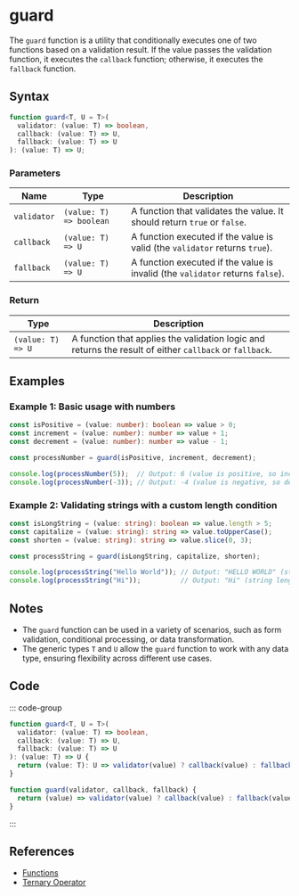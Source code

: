 # guard

The `guard` function is a utility that conditionally executes one of two functions based on a validation result. If the value passes the validation function, it executes the `callback` function; otherwise, it executes the `fallback` function.

## Syntax

```typescript
function guard<T, U = T>(
  validator: (value: T) => boolean,
  callback: (value: T) => U,
  fallback: (value: T) => U
): (value: T) => U;
```

### Parameters

| Name        | Type                  | Description                                                        |
|-------------|-----------------------|--------------------------------------------------------------------|
| `validator` | `(value: T) => boolean` | A function that validates the value. It should return `true` or `false`. |
| `callback`  | `(value: T) => U`      | A function executed if the value is valid (the `validator` returns `true`). |
| `fallback`  | `(value: T) => U`      | A function executed if the value is invalid (the `validator` returns `false`). |

### Return

| Type            | Description                                             |
|-----------------|---------------------------------------------------------|
| `(value: T) => U` | A function that applies the validation logic and returns the result of either `callback` or `fallback`. |

## Examples

### Example 1: Basic usage with numbers

```typescript
const isPositive = (value: number): boolean => value > 0;
const increment = (value: number): number => value + 1;
const decrement = (value: number): number => value - 1;

const processNumber = guard(isPositive, increment, decrement);

console.log(processNumber(5));  // Output: 6 (value is positive, so increment is called)
console.log(processNumber(-3)); // Output: -4 (value is negative, so decrement is called)
```

### Example 2: Validating strings with a custom length condition

```typescript
const isLongString = (value: string): boolean => value.length > 5;
const capitalize = (value: string): string => value.toUpperCase();
const shorten = (value: string): string => value.slice(0, 3);

const processString = guard(isLongString, capitalize, shorten);

console.log(processString("Hello World")); // Output: "HELLO WORLD" (string length > 5, capitalize called)
console.log(processString("Hi"));          // Output: "Hi" (string length <= 5, shorten called)
```

## Notes

- The `guard` function can be used in a variety of scenarios, such as form validation, conditional processing, or data transformation.
- The generic types `T` and `U` allow the `guard` function to work with any data type, ensuring flexibility across different use cases.

## Code

::: code-group
```typescript
function guard<T, U = T>(
  validator: (value: T) => boolean,
  callback: (value: T) => U,
  fallback: (value: T) => U
): (value: T) => U {
  return (value: T): U => validator(value) ? callback(value) : fallback(value);
}
```

```javascript
function guard(validator, callback, fallback) {
  return (value) => validator(value) ? callback(value) : fallback(value);
}
```
:::

## References

- [Functions](https://developer.mozilla.org/en-US/docs/Web/JavaScript/Guide/Functions)
- [Ternary Operator](https://developer.mozilla.org/en-US/docs/Web/JavaScript/Reference/Operators/Conditional_Operator)